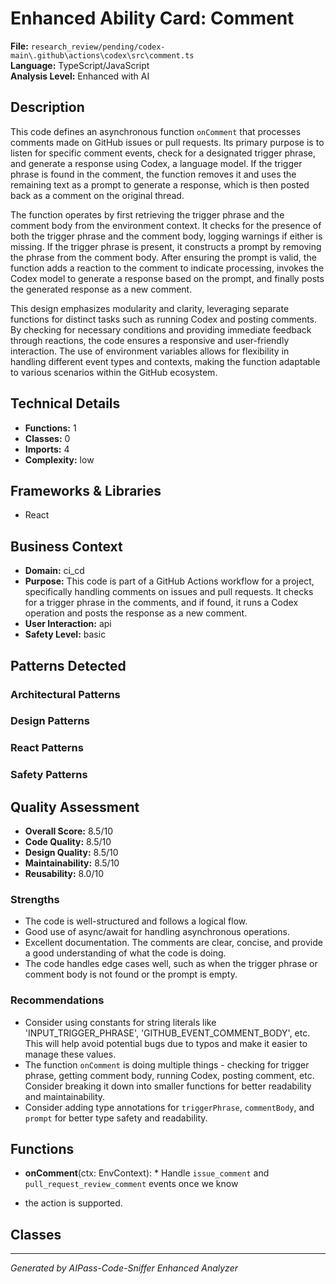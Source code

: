 # Enhanced Ability Card: Comment

**File:** `research_review/pending/codex-main\.github\actions\codex\src\comment.ts`  
**Language:** TypeScript/JavaScript  
**Analysis Level:** Enhanced with AI

## Description

This code defines an asynchronous function `onComment` that processes comments made on GitHub issues or pull requests. Its primary purpose is to listen for specific comment events, check for a designated trigger phrase, and generate a response using Codex, a language model. If the trigger phrase is found in the comment, the function removes it and uses the remaining text as a prompt to generate a response, which is then posted back as a comment on the original thread.

The function operates by first retrieving the trigger phrase and the comment body from the environment context. It checks for the presence of both the trigger phrase and the comment body, logging warnings if either is missing. If the trigger phrase is present, it constructs a prompt by removing the phrase from the comment body. After ensuring the prompt is valid, the function adds a reaction to the comment to indicate processing, invokes the Codex model to generate a response based on the prompt, and finally posts the generated response as a new comment.

This design emphasizes modularity and clarity, leveraging separate functions for distinct tasks such as running Codex and posting comments. By checking for necessary conditions and providing immediate feedback through reactions, the code ensures a responsive and user-friendly interaction. The use of environment variables allows for flexibility in handling different event types and contexts, making the function adaptable to various scenarios within the GitHub ecosystem.

## Technical Details

- **Functions:** 1
- **Classes:** 0
- **Imports:** 4
- **Complexity:** low


## Frameworks & Libraries

- React



## Business Context

- **Domain:** ci_cd
- **Purpose:** This code is part of a GitHub Actions workflow for a project, specifically handling comments on issues and pull requests. It checks for a trigger phrase in the comments, and if found, it runs a Codex operation and posts the response as a new comment.
- **User Interaction:** api
- **Safety Level:** basic



## Patterns Detected

### Architectural Patterns


### Design Patterns


### React Patterns


### Safety Patterns




## Quality Assessment

- **Overall Score:** 8.5/10
- **Code Quality:** 8.5/10
- **Design Quality:** 8.5/10
- **Maintainability:** 8.5/10
- **Reusability:** 8.0/10

### Strengths
- The code is well-structured and follows a logical flow.
- Good use of async/await for handling asynchronous operations.
- Excellent documentation. The comments are clear, concise, and provide a good understanding of what the code is doing.
- The code handles edge cases well, such as when the trigger phrase or comment body is not found or the prompt is empty.

### Recommendations
- Consider using constants for string literals like 'INPUT_TRIGGER_PHRASE', 'GITHUB_EVENT_COMMENT_BODY', etc. This will help avoid potential bugs due to typos and make it easier to manage these values.
- The function `onComment` is doing multiple things - checking for trigger phrase, getting comment body, running Codex, posting comment, etc. Consider breaking it down into smaller functions for better readability and maintainability.
- Consider adding type annotations for `triggerPhrase`, `commentBody`, and `prompt` for better type safety and readability.


## Functions

- **onComment**(ctx: EnvContext): * Handle `issue_comment` and `pull_request_review_comment` events once we know
 * the action is supported.

## Classes



---
*Generated by AIPass-Code-Sniffer Enhanced Analyzer*
